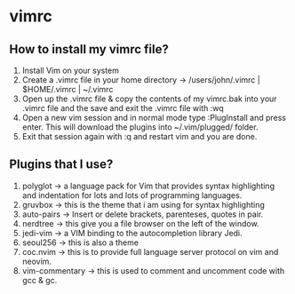 # vimrc

## How to install my vimrc file?

1. Install Vim on your system
2. Create a .vimrc file in your home directory -> /users/john/.vimrc | $HOME/.vimrc | ~/.vimrc
3. Open up the .vimrc file & copy the contents of my vimrc.bak into your .vimrc file and the save and exit the .vimrc file with :wq
4. Open a new vim session and in normal mode type :PlugInstall and press enter. This will download the plugins into ~/.vim/plugged/ folder.
5. Exit that session again with :q and restart vim and you are done.

## Plugins that I use?

1. polyglot -> a language pack for Vim that provides syntax highlighting and indentation for lots and lots of programming languages.
2. gruvbox -> this is the theme that i am using for syntax highlighting
3. auto-pairs -> Insert or delete brackets, parenteses, quotes in pair.
4. nerdtree -> this give you a file browser on the left of the window.
5. jedi-vim -> a VIM binding to the autocompletion library Jedi.
6. seoul256 -> this is also a theme
7. coc.nvim -> this is to provide full language server protocol on vim and neovim.
8. vim-commentary -> this is used to comment and uncomment code with gcc & gc.
